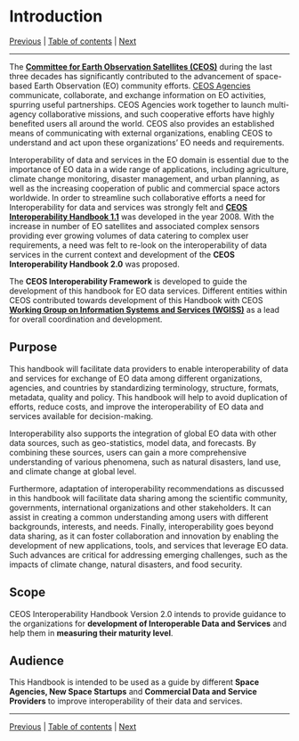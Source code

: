 # Introduction

[Previous](README.md) | [Table of contents](README.md) | [Next](Framework.md)

***

The [**Committee for Earth Observation Satellites (CEOS)**](https://ceos.org) during the last three decades has significantly contributed to the advancement of space-based Earth
Observation (EO) community efforts. [CEOS Agencies](https://ceos.org/agencies/) communicate, collaborate, and exchange information on EO activities, spurring
useful partnerships. CEOS Agencies work together to launch multi-agency collaborative missions, and such cooperative efforts have highly benefited users all
around the world. CEOS also provides an established means of communicating with external organizations, enabling CEOS to understand and act upon these
organizations’ EO needs and requirements.

Interoperability of data and services in the EO domain is essential due to the importance of EO data in a wide range of applications, including agriculture,
climate change monitoring, disaster management, and urban planning, as well as the increasing cooperation of public and commercial space actors worldwide. In
order to streamline such collaborative efforts a need for Interoperability for data and services was strongly felt and [**CEOS Interoperability Handbook 1.1**](https://ceos.org/document_management/Working_Groups/WGISS/Documents/WGISS_CEOS-Interoperability-Handbook_Feb2008.pdf) was developed in the year 2008. 
With the increase in number of EO satellites and associated complex sensors providing ever growing volumes of data catering
to complex user requirements, a need was felt to re-look on the interoperability of data services in the current context and development of
the **CEOS Interoperability Handbook 2.0** was proposed.

The **CEOS Interoperability Framework** is developed to guide the development of this handbook for EO data services. Different entities within
CEOS contributed towards development of this Handbook with CEOS [**Working Group on Information Systems and Services (WGISS)**](https://ceos.org/ourwork/workinggroups/wgiss/) as a lead
for overall coordination and development.

## Purpose

This handbook will facilitate data providers to enable interoperability of data and services for exchange of EO data among different organizations,
agencies, and countries by standardizing terminology, structure, formats, metadata, quality and policy. This handbook will help to avoid duplication of efforts,
reduce costs, and improve the interoperability of EO data and services available for decision-making.

Interoperability also supports the integration of global EO data with other data sources, such as geo-statistics, model data, and forecasts. By combining these
sources, users can gain a more comprehensive understanding of various phenomena, such as natural disasters, land use, and climate change at global level.

Furthermore, adaptation of interoperability recommendations as discussed in this handbook will facilitate data sharing among the scientific community, governments, international
organizations and other stakeholders. It can assist in creating a common understanding among users with different backgrounds, interests, and needs. Finally,
interoperability goes beyond data sharing, as it can foster collaboration and innovation by enabling the development of new applications, tools, and services
that leverage EO data. Such advances are critical for addressing emerging challenges, such as the impacts of climate change, natural disasters, and food security.

## Scope

CEOS Interoperability Handbook Version 2.0 intends to provide guidance to the organizations for **development of Interoperable Data and Services** and help them
in **measuring their maturity level**.  

## Audience

This Handbook is intended to be used as a guide by different **Space Agencies, New Space Startups** and **Commercial Data and Service Providers** to improve
interoperability of their data and services.

***
[Previous](README.md) | [Table of contents](README.md) | [Next](Framework.md)
